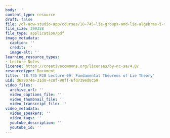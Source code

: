 ```yaml
---
body: ''
content_type: resource
draft: false
file: /ol-ocw-studio-app/courses/18-745-lie-groups-and-lie-algebras-i-fall-2020/mit18_745_f20_lec09.pdf
file_size: 399358
file_type: application/pdf
image_metadata:
  caption: ''
  credit: ''
  image-alt: ''
learning_resource_types:
- Lecture Notes
license: https://creativecommons.org/licenses/by-nc-sa/4.0/
resourcetype: Document
title: '18.745 F20 Lecture 09: Fundamental Theorems of Lie Theory'
uid: d6a9074e-31d0-4c8f-90ff-6fd739ed8c59
video_files:
  archive_url: ''
  video_captions_file: ''
  video_thumbnail_file: ''
  video_transcript_file: ''
video_metadata:
  video_speakers: ''
  video_tags: ''
  youtube_description: ''
  youtube_id: ''
---
```

